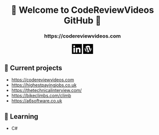 <h1 align="center">👋 Welcome to CodeReviewVideos GitHub 👋</h1>
<h3 align="center">https://codereviewvideos.com</h3>

<p align="center">
<a href= "https://www.linkedin.com/in/christopher-moss-a6software/" target=”_blank”><img src="https://github.com/codereviewvideos/codereviewvideos/raw/main/icons/linkedin-icon.png"/ width="32"></a>
<a href= "https://codereviewvideos.com/" target=”_blank”><img src="https://github.com/codereviewvideos/codereviewvideos/raw/main/icons/wordpress-icon.png"/  width="32"></a>
</p>

## 🚧 Current projects

- https://codereviewvideos.com
- https://highestpayingjobs.co.uk
- https://thetechnicalinterview.com/
- https://bikeclimbs.com/climb
- https://a6software.co.uk

## 📖 Learning

- C#
